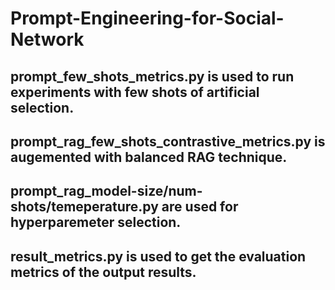 # Prompt-Engineering-for-Social-Network
## prompt_few_shots_metrics.py is used to run experiments with few shots of artificial selection.
## prompt_rag_few_shots_contrastive_metrics.py is augemented with balanced RAG technique.
## prompt_rag_model-size/num-shots/temeperature.py are used for hyperparemeter selection.
## result_metrics.py is used to get the evaluation metrics of the output results.
